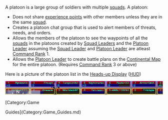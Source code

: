 A platoon is a large group of soldiers with multiple [squads](Squad.md). A
platoon:

- Does not share [experience points](Experience_Points.md) with other members
  unless they are in the same [squad](Squad.md).
- Creates a platoon chat group that is used to alert members of threats, needs,
  and orders.
- Allows the members of the platoon to see the waypoints of all the
  [squads](Squad.md) in the platoons created by [Squad Leaders](Squad_Leader.md)
  and the [Platoon Leader](Platoon_Leader.md) assuming the
  [Squad Leader](Squad_Leader.md) and [Platoon Leader](Platoon_Leader.md) are
  atleast [Command Rank](Command_Rank.md) 1.
- Allows the [Platoon Leader](Platoon_Leader.md) to create battle plans on the
  [Continental Map](../etc/Continental_Map.md) for the entire platoon. (Requires
  [Command Rank](Command_Rank.md) 3 or above)

Here is a picture of the platoon list in the
[Heads-up Display](../etc/Heads-up_Display.md) ([HUD](Acronyms_and_Slang.md))

![Image:PlatoonList.JPG](../images/PlatoonList.jpg "Image:PlatoonList.JPG")

<!--[Category:Terminology](Category:Terminology.md)--> [Category:Game

Guides](Category:Game_Guides.md)
